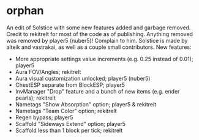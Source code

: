 # orphan
An edit of Solstice with some new features added and garbage removed. Credit to rekitrelt for most of the code as of publishing.
Anything removed was removed by player5 (nuber5)! Complain to him.
Solstice is made by alteik and vastrakai, as well as a couple small contributors.
New features:
- More appropriate settings value increments (e.g. 0.25 instead of 0.01); player5
- Aura FOV/Angles; rekitrelt
- Aura visual customization unlocked; player5 (nuber5)
- ChestESP separate from BlockESP; player5 
- InvManager "Drop" feature and a bunch of new items (e.g. ender pearls); rekitrelt
- Nametags "Show Absorption" option; player5 & rekitrelt
- Nametags "Team Color" option; rekitrelt
- Regen bypass; player5
- Scaffold "Sideways Extend" option; player5
- Scaffold less than 1 block per tick; rekitrelt
